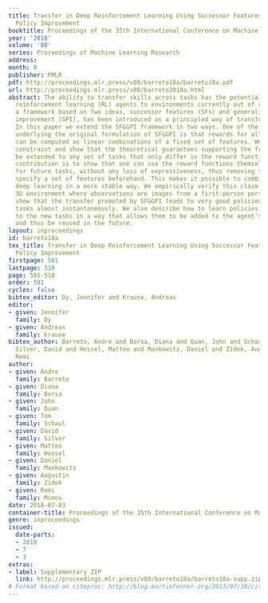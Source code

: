 ```yaml
---
title: Transfer in Deep Reinforcement Learning Using Successor Features and Generalised
  Policy Improvement
booktitle: Proceedings of the 35th International Conference on Machine Learning
year: '2018'
volume: '80'
series: Proceedings of Machine Learning Research
address: 
month: 0
publisher: PMLR
pdf: http://proceedings.mlr.press/v80/barreto18a/barreto18a.pdf
url: http://proceedings.mlr.press/v80/barreto2018a.html
abstract: The ability to transfer skills across tasks has the potential to scale up
  reinforcement learning (RL) agents to environments currently out of reach. Recently,
  a framework based on two ideas, successor features (SFs) and generalised policy
  improvement (GPI), has been introduced as a principled way of transferring skills.
  In this paper we extend the SF&GPI framework in two ways. One of the basic assumptions
  underlying the original formulation of SF&GPI is that rewards for all tasks of interest
  can be computed as linear combinations of a fixed set of features. We relax this
  constraint and show that the theoretical guarantees supporting the framework can
  be extended to any set of tasks that only differ in the reward function. Our second
  contribution is to show that one can use the reward functions themselves as features
  for future tasks, without any loss of expressiveness, thus removing the need to
  specify a set of features beforehand. This makes it possible to combine SF&GPI with
  deep learning in a more stable way. We empirically verify this claim on a complex
  3D environment where observations are images from a first-person perspective. We
  show that the transfer promoted by SF&GPI leads to very good policies on unseen
  tasks almost instantaneously. We also describe how to learn policies specialised
  to the new tasks in a way that allows them to be added to the agent’s set of skills,
  and thus be reused in the future.
layout: inproceedings
id: barreto18a
tex_title: Transfer in Deep Reinforcement Learning Using Successor Features and Generalised
  Policy Improvement
firstpage: 501
lastpage: 510
page: 501-510
order: 501
cycles: false
bibtex_editor: Dy, Jennifer and Krause, Andreas
editor:
- given: Jennifer
  family: Dy
- given: Andreas
  family: Krause
bibtex_author: Barreto, Andre and Borsa, Diana and Quan, John and Schaul, Tom and
  Silver, David and Hessel, Matteo and Mankowitz, Daniel and Zidek, Augustin and Munos,
  Remi
author:
- given: Andre
  family: Barreto
- given: Diana
  family: Borsa
- given: John
  family: Quan
- given: Tom
  family: Schaul
- given: David
  family: Silver
- given: Matteo
  family: Hessel
- given: Daniel
  family: Mankowitz
- given: Augustin
  family: Zidek
- given: Remi
  family: Munos
date: 2018-07-03
container-title: Proceedings of the 35th International Conference on Machine Learning
genre: inproceedings
issued:
  date-parts:
  - 2018
  - 7
  - 3
extras:
- label: Supplementary ZIP
  link: http://proceedings.mlr.press/v80/barreto18a/barreto18a-supp.zip
# Format based on citeproc: http://blog.martinfenner.org/2013/07/30/citeproc-yaml-for-bibliographies/
---
```


